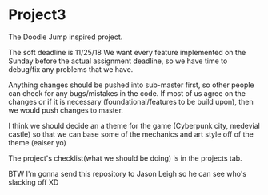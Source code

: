 # Project3
The Doodle Jump inspired project.

The soft deadline is 11/25/18
We want every feature implemented on the Sunday before the actual assignment deadline,
so we have time to debug/fix any problems that we have.

Anything changes should be pushed into sub-master first, so other people can check for any bugs/mistakes in the code.
If most of us agree on the changes or if it is necessary (foundational/features to be build upon), then we would push
changes to master.

I think we should decide an a theme for the game (Cyberpunk city, medevial castle) so that
we can base some of the mechanics and art style off of the theme (eaiser yo)

The project's checklist(what we should be doing) is in the projects tab.

BTW I'm gonna send this repository to Jason Leigh so he can see who's slacking off XD
